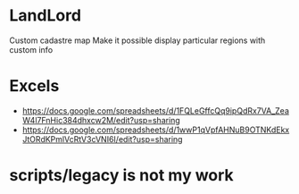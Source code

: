 # LandLord
Custom cadastre map
Make it possible display particular regions with custom info

# Excels
- https://docs.google.com/spreadsheets/d/1FQLeGffcQq9ipQdRx7VA_ZeaW4l7FnHic384dhxcw2M/edit?usp=sharing
- https://docs.google.com/spreadsheets/d/1wwP1qVpfAHNuB9OTNKdEkxJtORdKPmlVcRtV3cVNI6I/edit?usp=sharing

# scripts/legacy is not my work
